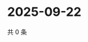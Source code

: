 # 2025-09-22

共 0 条

<!-- BEGIN ZHIHUQUESTIONS -->
<!-- 最后更新时间 Mon Sep 22 2025 00:11:44 GMT+0800 (China Standard Time) -->

<!-- END ZHIHUQUESTIONS -->
